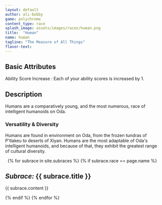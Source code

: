 ```yaml
---
layout: default
author: ali-bobby
game: polychrome
content_type: race
splash_image: assets/images/races/human.png
title:  "Human"
name: human
tagline: "The Measure of All Things"
flavor-text:
---
```


## Basic Attributes

Ability Score Increase
: Each of your ability scores is increased by 1.

## Description
Humans are a comparatively young, and the most numerous, race of intelligent humanoids on Oda.

### Versatility & Diversity
Humans are found in environment on Oda, from the frozen tundras of P'tlakeu to deserts of Xiyan. Humans are the most adaptable of Oda's intelligent humanoids, and because of that, they exhibit the greatest range of cultural diversity.

 
{% for subrace in site.subraces %}
{% if subrace.race == page.name %}

## *Subrace:* {{ subrace.title }}
{{ subrace.content }}

{% endif %}
{% endfor %}